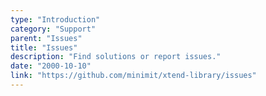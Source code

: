 ```yaml
---
type: "Introduction"
category: "Support"
parent: "Issues"
title: "Issues"
description: "Find solutions or report issues."
date: "2000-10-10"
link: "https://github.com/minimit/xtend-library/issues"
---
```

